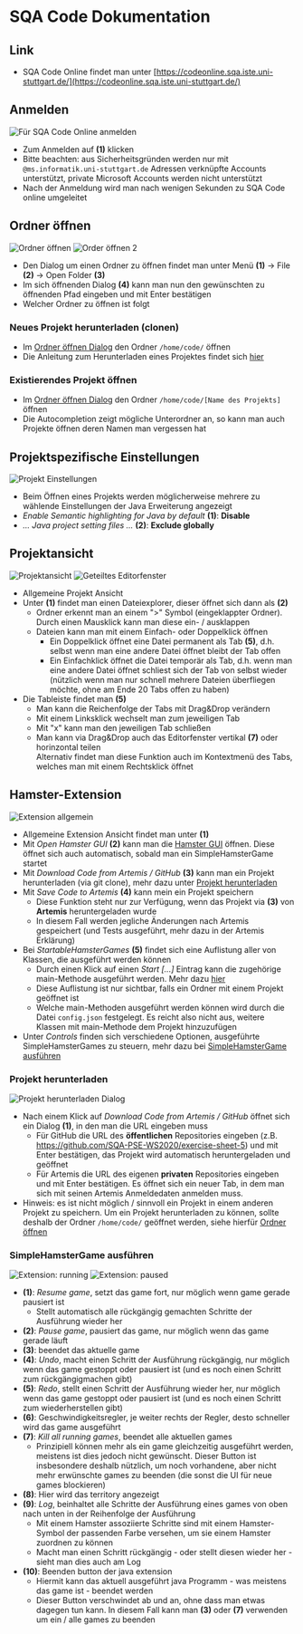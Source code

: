 # SQA Code Dokumentation

## Link
- SQA Code Online findet man unter [https://codeonline.sqa.iste.uni-stuttgart.de/](https://codeonline.sqa.iste.uni-stuttgart.de/)

## Anmelden
![Für SQA Code Online anmelden](Images/login.png)
- Zum Anmelden auf **(1)** klicken  
- Bitte beachten: aus Sicherheitsgründen werden nur mit `@ms.informatik.uni-stuttgart.de` Adressen verknüpfte Accounts unterstützt, private Microsoft Accounts werden nicht unterstützt
- Nach der Anmeldung wird man nach wenigen Sekunden zu SQA Code online umgeleitet

## Ordner öffnen
![Ordner öffnen](Images/open_folder.png)
![Order öffnen 2](Images/open_folder_2.png)
- Den Dialog um einen Ordner zu öffnen findet man unter Menü **(1)** -> File **(2)** -> Open Folder **(3)**
- Im sich öffnenden Dialog **(4)** kann man nun den gewünschten zu öffnenden Pfad eingeben und mit Enter bestätigen
- Welcher Ordner zu öffnen ist folgt
### Neues Projekt herunterladen (clonen)
- Im [Ordner öffnen Dialog](#Ordner-öffnen) den Ordner `/home/code/` öffnen
- Die Anleitung zum Herunterladen eines Projektes findet sich [hier](#Projekt-herunterladen)

### Existierendes Projekt öffnen
- Im [Ordner öffnen Dialog](#Ordner-öffnen) den Ordner `/home/code/[Name des Projekts]` öffnen
- Die Autocompletion zeigt mögliche Unterordner an, so kann man auch Projekte öffnen deren Namen man vergessen hat

## Projektspezifische Einstellungen
![Projekt Einstellungen](Images/open_settings.png)
- Beim Öffnen eines Projekts werden möglicherweise mehrere zu wählende Einstellungen der Java Erweiterung angezeigt
- _Enable Semantic highlighting for Java by default_ **(1)**: **Disable**
- _... Java project setting files ..._ **(2)**: **Exclude globally**

## Projektansicht
![Projektansicht](Images/project_view.png)
![Geteiltes Editorfenster](Images/drag_drop.png)
- Allgemeine Projekt Ansicht
- Unter **(1)** findet man einen Dateiexplorer, dieser öffnet sich dann als **(2)**
    - Ordner erkennt man an einem ">" Symbol (eingeklappter Ordner). Durch einen Mausklick kann man diese ein- / ausklappen
    - Dateien kann man mit einem Einfach- oder Doppelklick öffnen
        - Ein Doppelklick öffnet eine Datei permanent als Tab **(5)**, d.h. selbst wenn man eine andere Datei öffnet bleibt der Tab offen
        - Ein Einfachklick öffnet die Datei temporär als Tab, d.h. wenn man eine andere Datei öffnet schliest sich der Tab von selbst wieder (nützlich wenn man nur schnell mehrere Dateien überfliegen möchte, ohne am Ende 20 Tabs offen zu haben)
- Die Tableiste findet man **(5)**
    - Man kann die Reichenfolge der Tabs mit Drag&Drop verändern
    - Mit einem Linksklick wechselt man zum jeweiligen Tab
    - Mit "x" kann man den jeweiligen Tab schließen
    - Man kann via Drag&Drop auch das Editorfenster vertikal **(7)** oder horinzontal teilen  
    Alternativ findet man diese Funktion auch im Kontextmenü des Tabs, welches man mit einem Rechtsklick öffnet

## Hamster-Extension
![Extension allgemein](Images/extension.png)
- Allgemeine Extension Ansicht findet man unter **(1)**
- Mit _Open Hamster GUI_ **(2)** kann man die [Hamster GUI](#SimpleHamsterGame-ausführen) öffnen. Diese öffnet sich auch automatisch, sobald man ein SimpleHamsterGame startet
- Mit _Download Code from Artemis / GitHub_ **(3)** kann man ein Projekt herunterladen (via git clone), mehr dazu unter [Projekt herunterladen](#Projekt-herunterladen)
- Mit _Save Code to Artemis_ **(4)** kann mein ein Projekt speichern
    - Diese Funktion steht nur zur Verfügung, wenn das Projekt via **(3)** von **Artemis** heruntergeladen wurde
    - In diesem Fall werden jegliche Änderungen nach Artemis gespeichert (und Tests ausgeführt, mehr dazu in der Artemis Erklärung)
- Bei _StartableHamsterGames_ **(5)** findet sich eine Auflistung aller von Klassen, die ausgeführt werden können
    - Durch einen Klick auf einen _Start [...]_ Eintrag kann die zugehörige main-Methode ausgeführt werden. Mehr dazu [hier](#SimpleHamsterGame-ausführen)
    - Diese Auflistung ist nur sichtbar, falls ein Ordner mit einem Projekt geöffnet ist
    - Welche main-Methoden ausgeführt werden können wird durch die Datei `config.json` festgelegt. Es reicht also nicht aus, weitere Klassen mit main-Methode dem Projekt hinzuzufügen
- Unter _Controls_ finden sich verschiedene Optionen, ausgeführte SimpleHamsterGames zu steuern, mehr dazu bei [SimpleHamsterGame ausführen](#SimpleHamsterGame-ausführen)
### Projekt herunterladen
![Projekt herunterladen Dialog](Images/clone.png)
- Nach einem Klick auf _Download Code from Artemis / GitHub_ öffnet sich ein Dialog **(1)**, in den man die URL eingeben muss
    - Für GitHub die URL des **öffentlichen** Repositories eingeben (z.B. https://github.com/SQA-PSE-WS2020/exercise-sheet-5) und mit Enter bestätigen, das Projekt wird automatisch heruntergeladen und geöffnet
    - Für Artemis die URL des eigenen **privaten** Repositories eingeben und mit Enter bestätigen. Es öffnet sich ein neuer Tab, in dem man sich mit seinen Artemis Anmeldedaten anmelden muss.
- Hinweis: es ist nicht möglich / sinnvoll ein Projekt in einem anderen Projekt zu speichern. Um ein Projekt herunterladen zu können, sollte deshalb der Ordner `/home/code/` geöffnet werden, siehe hierfür [Ordner öffnen](#Ordner-öffnen)
### SimpleHamsterGame ausführen
![Extension: running](Images/extension_running.png)
![Extension: paused](Images/extension_paused.png)
- **(1)**: _Resume game_, setzt das game fort, nur möglich wenn game gerade pausiert ist
    - Stellt automatisch alle rückgängig gemachten Schritte der Ausführung wieder her
- **(2)**: _Pause game_, pausiert das game, nur möglich wenn das game gerade läuft
- **(3)**: beendet das aktuelle game
- **(4)**: _Undo_, macht einen Schritt der Ausführung rückgängig, nur möglich wenn das game gestoppt oder pausiert ist (und es noch einen Schritt zum rückgängigmachen gibt)
- **(5)**: _Redo_, stellt einen Schritt der Ausführung wieder her, nur möglich wenn das game gestoppt oder pausiert ist (und es noch einen Schritt zum wiederherstellen gibt)
- **(6)**: Geschwindigkeitsregler, je weiter rechts der Regler, desto schneller wird das game ausgeführt
- **(7)**: _Kill all running games_, beendet alle aktuellen games
    - Prinzipiell können mehr als ein game gleichzeitig ausgeführt werden, meistens ist dies jedoch nicht gewünscht. Dieser Button ist insbesondere deshalb nützlich, um noch vorhandene, aber nicht mehr erwünschte games zu beenden (die sonst die UI für neue games blockieren)
- **(8)**: Hier wird das territory angezeigt
- **(9)**: _Log_, beinhaltet alle Schritte der Ausführung eines games von oben nach unten in der Reihenfolge der Ausführung
    - Mit einem Hamster assoziierte Schritte sind mit einem Hamster-Symbol der passenden Farbe versehen, um sie einem Hamster zuordnen zu können
    - Macht man einen Schritt rückgängig - oder stellt diesen wieder her - sieht man dies auch am Log
- **(10)**: Beenden button der java extension
    - Hiermit kann das aktuell ausgeführt java Programm - was meistens das game ist - beendet werden
    - Dieser Button verschwindet ab und an, ohne dass man etwas dagegen tun kann. In diesem Fall kann man **(3)** oder **(7)** verwenden um ein / alle games zu beenden
